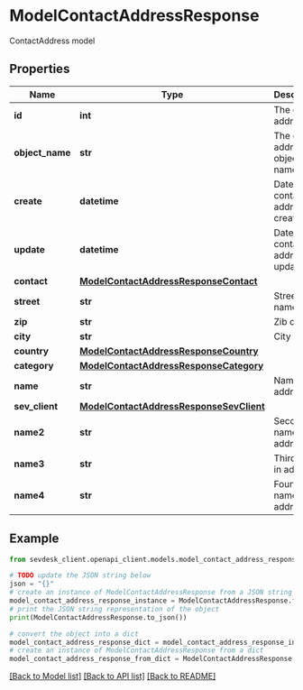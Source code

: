# ModelContactAddressResponse

ContactAddress model

## Properties

Name | Type | Description | Notes
------------ | ------------- | ------------- | -------------
**id** | **int** | The contact address id | [optional] [readonly] 
**object_name** | **str** | The contact address object name | [optional] [readonly] 
**create** | **datetime** | Date of contact address creation | [optional] [readonly] 
**update** | **datetime** | Date of last contact address update | [optional] [readonly] 
**contact** | [**ModelContactAddressResponseContact**](ModelContactAddressResponseContact.md) |  | 
**street** | **str** | Street name | [optional] 
**zip** | **str** | Zib code | [optional] 
**city** | **str** | City name | [optional] 
**country** | [**ModelContactAddressResponseCountry**](ModelContactAddressResponseCountry.md) |  | 
**category** | [**ModelContactAddressResponseCategory**](ModelContactAddressResponseCategory.md) |  | [optional] 
**name** | **str** | Name in address | [optional] 
**sev_client** | [**ModelContactAddressResponseSevClient**](ModelContactAddressResponseSevClient.md) |  | [optional] 
**name2** | **str** | Second name in address | [optional] 
**name3** | **str** | Third name in address | [optional] 
**name4** | **str** | Fourth name in address | [optional] 

## Example

```python
from sevdesk_client.openapi_client.models.model_contact_address_response import ModelContactAddressResponse

# TODO update the JSON string below
json = "{}"
# create an instance of ModelContactAddressResponse from a JSON string
model_contact_address_response_instance = ModelContactAddressResponse.from_json(json)
# print the JSON string representation of the object
print(ModelContactAddressResponse.to_json())

# convert the object into a dict
model_contact_address_response_dict = model_contact_address_response_instance.to_dict()
# create an instance of ModelContactAddressResponse from a dict
model_contact_address_response_from_dict = ModelContactAddressResponse.from_dict(model_contact_address_response_dict)
```
[[Back to Model list]](../README.md#documentation-for-models) [[Back to API list]](../README.md#documentation-for-api-endpoints) [[Back to README]](../README.md)


